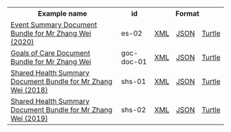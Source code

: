 <table class="list" width="100%">            
   <tr>
     <th>Example name</th>
     <th>id</th>
     <th colspan="3">Format</th>
   </tr>
   <tr>
      <td><a href="Bundle-es-02.html">Event Summary Document Bundle for Mr Zhang Wei (2020)</a></td>
      <td>es-02</td>
      <td><a href="Bundle-es-02.xml.html">XML</a></td>
      <td><a href="Bundle-es-02.json.html">JSON</a></td>
      <td><a href="Bundle-es-02.ttl.html">Turtle</a></td>
   </tr>
   <tr>
      <td><a href="Bundle-goc-doc-01.html">Goals of Care Document Bundle for Mr Zhang Wei</a></td>
      <td>goc-doc-01</td>
      <td><a href="Bundle-goc-doc-01.xml.html">XML</a></td>
      <td><a href="Bundle-goc-doc-01.json.html">JSON</a></td>
      <td><a href="Bundle-goc-doc-01.ttl.html">Turtle</a></td>
   </tr>
   <tr>
      <td><a href="Bundle-shs-01.html">Shared Health Summary Document Bundle for Mr Zhang Wei (2018)</a></td>
      <td>shs-01</td>
      <td><a href="Bundle-shs-01.xml.html">XML</a></td>
      <td><a href="Bundle-shs-01.json.html">JSON</a></td>
      <td><a href="Bundle-shs-01.ttl.html">Turtle</a></td>
   </tr> 
   <tr>
      <td><a href="Bundle-shs-02.html">Shared Health Summary Document Bundle for Mr Zhang Wei (2019)</a></td>
      <td>shs-02</td>
      <td><a href="Bundle-shs-02.xml.html">XML</a></td>
      <td><a href="Bundle-shs-02.json.html">JSON</a></td>
      <td><a href="Bundle-shs-02.ttl.html">Turtle</a></td>
   </tr>                  
</table>